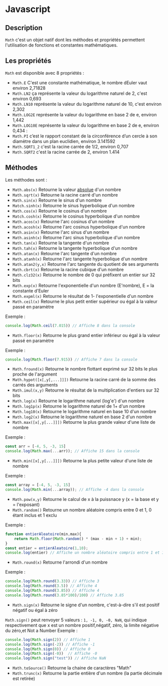 # Javascript

## Description

`Math` c'est un objet natif dont les méthodes et propriétés permettent l'utilisation de fonctions et constantes mathématiques.

## Les propriétés

`Math` est disponible avec 8 propriétés : 

*   `Math.E` C'est une constante mathématique, le nombre dEuler vaut environ 2,71828
*   `Math.LN2` ça représente la valeur du logarithme naturel de 2, c'est environ 0,693
*   `Math.LN10` représente la valeur du logarithme naturel de 10, c'est environ 2,302
*   `Math.LOG2E` représente la valeur du logarithme en base 2 de e, environ 1,442 
*   `Math.LOG10E` représente la valeur du logarithme en base 2 de e, environ 0,434 :
*   `Math.PI`  c’est le rapport constant de la circonférence d’un cercle à son diamètre dans un plan euclidien, environ 3.141592
*   `Math.SQRT1_2` c'est la racine carrée de 1/2, environ 0,707
*   `Math.SQRT2` c'est la racine carrée de 2, environ 1.414

## Méthodes

Les méthodes sont : 

*   `Math.abs(x)` Retourne la valeur [absolue](https://fr.wikipedia.org/wiki/Valeur_absolue) d'un nombre
*   `Math.sqrt(x)` Retourne la racine carré d'un nombre 
*   `Math.sin(x)` Retourne le sinus d'un nombre
*   `Match.sinh(x)` Retourne le sinus hyperbolique d'un nombre
*   `Math.cos(x)` Retourne le cosinus d'un nombre
*   `Match.cosh(x)` Retourne le cosinus hyperbolique d'un nombre
*   `Math.acos(x)` Retourne l'arc cosinus d'un nombre
*   `Math.acosh(x)` Retourne l'arc cosinus hyperbolique d'un nombre
*   `Math.asin(x)` Retourne l'arc sinus d'un nombre
*   `Math.asinh(x)` Retourne l'arc sinus hyperbolique d'un nombre
*   `Math.tan(x)` Retourne la tangente d'un nombre
*   `Math.tah(x)` Retourne la tangente hyperbolique d'un nombre
*   `Math.atan(x)` Retourne l'arc tangente d'un nombre
*   `Math.atanh(x)` Retourne l'arc tangente hyperbolique d'un nombre
*   `Math.atan2(y,x)` Retourne l'arc tangente du quotient de ses arguments
*   `Math.cbrt(x)` Retourne la racine cubique d'un nombre
*   `Math.clz32(x)` Retourne le nombre de 0 qui préfixent un entier sur 32 bits
*   `Math.exp(x)` Retourne l'exponentielle d'un nombre (E'nombre), E = la constante d'Euler
*   `Math.expml(x)` Retourne le résultat de 1- l'exponentielle d'un nombre
*   `Math.ceil(x)` Retourne le plus petit entier supérieur ou égal à la valeur passé en paramètre

Exemple : 
```js
console.log(Math.ceil(7.015)) // Affiche 8 dans la console
```
*   `Math.floor(x)` Retourne le plus grand entier inférieur ou égal à la valeur passé en paramètre

Exemple : 
```js
console.log(Math.floor(7.915)) // Affiche 7 dans la console
```
*   `Math.fround(x)` Retourne le nombre flottant exprimé sur 32 bits le plus proche de l'argument
*   `Math.hypot([x[,y[,...]]])` Retourne la racine carré de la somme des carrés des arguments
*   `Math.imul(x,y)` Retourne le résultat de la multiplication d'entiers sur 32 bits
*   `Math.log(x)` Retourne le logarithme naturel (log'e') d'un nombre
*   `Math.log1p(x)` Retourne le logarithme naturel de 1+ d'un nombre
*   `Math.log10(x)` Retourne le logarithme naturel en base 10 d'un nombre
*   `Math.log2(x)` Retourne le logarithme naturel en base 2 d'un nombre
*   `Math.max([x[,y[...]]])` Retourne la plus grande valeur d'une liste de nombre

Exemple :
```js
const arr = [-4, 5, -3, 15]
console.log(Math.max(...arr)); // Affiche 15 dans la console
```

*   `Math.min([x[,y[...]]])` Retourne la plus petite valeur d'une liste de nombre

Exemple : 
```js
const array = [-4, 5, -3, 15]
console.log(Math.min(...array)); // Affiche -4 dans la console 
```

*   `Math.pow(x,y)` Retourne le calcul de x à la puissnace y (x = la base et y = l'exposant)
*   `Math.random()` Retourne un nombre aléatoire compris entre 0 et 1, 0 étant inclus et 1 exclu

Exemple : 
```js
function entierAleatoire(min,max){
    return Math.floor(Math.random() * (max - min + 1) + min);
}
const entier = entierAleatoire(1,10);
console.log(entier) // Affiche un nombre aléatoire compris entre 1 et 10

```

*   `Math.round(x)` Retourne l'arrondi d'un nombre 

Exemple :
```js
console.log(Math.round(3.33)) // Affiche 3
console.log(Math.round(3.5)) // Affiche 4
console.log(Math.round(3.85)) // Affiche 4
console.log(Math.round(3.85*100)/100) // Affiche 3.85
```

*   `Math.sign(x)` Retourne le signe d'un nombre, c'est-à-dire s'il est positif négatif ou égal à zéro

`Math.sign()` peut renvoyer 5 valeurs : `1, -1, 0, -0, NaN`, qui indique respectivement que x est un nombre positif,négatif, zéro, la limite négative du zéro,et Not a Number
Exemple : 
```js
console.log(Math.sign(2)) // Affiche 1
console.log(Math.sign(-2)) // Affiche -1
console.log(Math.sign(0)) // Affiche 0
console.log(Math.sign(-0))  // Affiche -0
console.log(Math.sign("test")) // Affiche NaN
```
*   `Math.toSource()` Retourne la chaine de caractères "Math"
*   `Math.trunc(x)` Retourne la partie entière d'un nombre (la partie décimale est retirée)